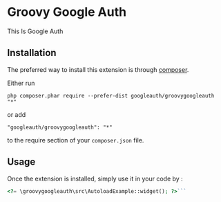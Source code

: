 Groovy Google Auth
==================
This Is Google Auth

Installation
------------

The preferred way to install this extension is through [composer](http://getcomposer.org/download/).

Either run

```
php composer.phar require --prefer-dist googleauth/groovygoogleauth "*"
```

or add

```
"googleauth/groovygoogleauth": "*"
```

to the require section of your `composer.json` file.


Usage
-----

Once the extension is installed, simply use it in your code by  :

```php
<?= \groovygoogleauth\src\AutoloadExample::widget(); ?>```